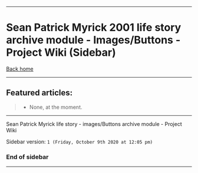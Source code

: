 
***

# Sean Patrick Myrick 2001 life story archive module - Images/Buttons - Project Wiki (Sidebar)

[Back home](https://github.com/seanpm2001/SeanPatrickMyrick2001_Images_Buttons/wiki/)

***

## Featured articles:

> * None, at the moment.

***

Sean Patrick Myrick life story - images/Buttons archive module - Project Wiki

Sidebar version: `1 (Friday, October 9th 2020 at 12:05 pm)`

### End of sidebar

***

